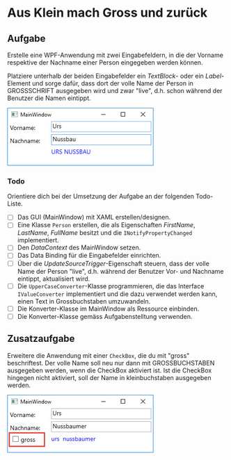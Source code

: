 # Aus Klein mach Gross und zurück

## Aufgabe 

Erstelle eine WPF-Anwendung mit zwei Eingabefeldern, in die der Vorname respektive der Nachname einer Person eingegeben werden können. 

Platziere unterhalb der beiden  Eingabefelder ein _TextBlock_- oder ein _Label_-Element und sorge dafür, dass dort der volle Name der Person in GROSSSCHRIFT ausgegeben wird und zwar "live", d.h.  schon während der Benutzer die Namen eintippt.   

![Bild 1](res/01.jpg)

### Todo 

Orientiere dich bei der Umsetzung der Aufgabe an der folgenden Todo-Liste. 

- [ ] Das GUI (MainWindow) mit XAML erstellen/designen.
- [ ] Eine Klasse `Person` erstellen, die als Eigenschaften _FirstName_, _LastName_, _FullName_ besitzt und die `INotifyPropertyChanged` implementiert.
- [ ] Den _DataContext_ des MainWindow setzen.
- [ ] Das Data Binding für die Eingabefelder einrichten. 
- [ ] Über die _UpdateSourceTrigger_-Eigenschaft steuern, dass der volle Name der Person "live", d.h. während der Benutzer Vor- und Nachname eintippt, aktualisiert wird. 
- [ ] Die `UpperCaseConverter`-Klasse programmieren, die das Interface `IValueConverter` implementiert und die dazu  verwendet werden kann, einen Text in Grossbuchstaben umzuwandeln.
- [ ] Die Konverter-Klasse im MainWindow als Ressource einbinden.
- [ ] Die Konverter-Klasse gemäss Aufgabenstelltung verwenden.

## Zusatzaufgabe

Erweitere die Anwendung mit einer `CheckBox`, die du mit "gross" beschriftest. Der volle Name soll neu nur dann mit GROSSBUCHSTABEN ausgegeben werden, wenn die CheckBox aktiviert ist. Ist die CheckBox hingegen nicht aktiviert, soll der Name in kleinbuchstaben ausgegeben werden. 

![Bild 2](res/02.jpg)